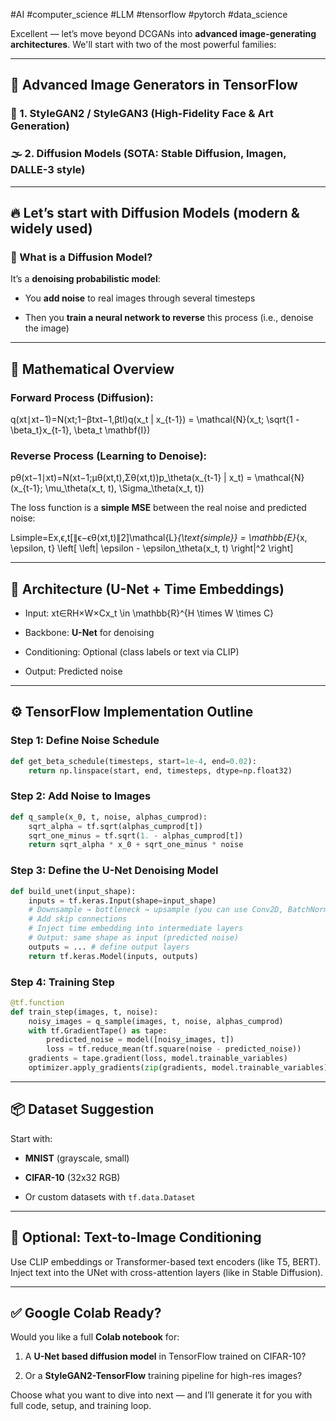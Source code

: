 #AI #computer_science #LLM #tensorflow #pytorch #data_science 

Excellent — let’s move beyond DCGANs into **advanced image-generating architectures**. We'll start with two of the most powerful families:

---

## 🎨 Advanced Image Generators in TensorFlow

### 💎 1. **StyleGAN2 / StyleGAN3** (High-Fidelity Face & Art Generation)

### 🌫️ 2. **Diffusion Models** (SOTA: Stable Diffusion, Imagen, DALLE-3 style)

---

## 🔥 Let’s start with **Diffusion Models** (modern & widely used)

### 🧠 What is a Diffusion Model?

It’s a **denoising probabilistic model**:

- You **add noise** to real images through several timesteps
    
- Then you **train a neural network to reverse** this process (i.e., denoise the image)
    

---

## 🧮 Mathematical Overview

### Forward Process (Diffusion):

q(xt∣xt−1)=N(xt;1−βtxt−1,βtI)q(x_t | x_{t-1}) = \mathcal{N}(x_t; \sqrt{1 - \beta_t}x_{t-1}, \beta_t \mathbf{I})

### Reverse Process (Learning to Denoise):

pθ(xt−1∣xt)=N(xt−1;μθ(xt,t),Σθ(xt,t))p_\theta(x_{t-1} | x_t) = \mathcal{N}(x_{t-1}; \mu_\theta(x_t, t), \Sigma_\theta(x_t, t))

The loss function is a **simple MSE** between the real noise and predicted noise:

Lsimple=Ex,ϵ,t[∥ϵ−ϵθ(xt,t)∥2]\mathcal{L}_{\text{simple}} = \mathbb{E}_{x, \epsilon, t} \left[ \left\| \epsilon - \epsilon_\theta(x_t, t) \right\|^2 \right]

---

## 🧱 Architecture (U-Net + Time Embeddings)

- Input: xt∈RH×W×Cx_t \in \mathbb{R}^{H \times W \times C}
    
- Backbone: **U-Net** for denoising
    
- Conditioning: Optional (class labels or text via CLIP)
    
- Output: Predicted noise
    

---

## ⚙️ TensorFlow Implementation Outline

### Step 1: Define Noise Schedule

```python
def get_beta_schedule(timesteps, start=1e-4, end=0.02):
    return np.linspace(start, end, timesteps, dtype=np.float32)
```

### Step 2: Add Noise to Images

```python
def q_sample(x_0, t, noise, alphas_cumprod):
    sqrt_alpha = tf.sqrt(alphas_cumprod[t])
    sqrt_one_minus = tf.sqrt(1. - alphas_cumprod[t])
    return sqrt_alpha * x_0 + sqrt_one_minus * noise
```

### Step 3: Define the U-Net Denoising Model

```python
def build_unet(input_shape):
    inputs = tf.keras.Input(shape=input_shape)
    # Downsample → bottleneck → upsample (you can use Conv2D, BatchNorm, ReLU)
    # Add skip connections
    # Inject time embedding into intermediate layers
    # Output: same shape as input (predicted noise)
    outputs = ... # define output layers
    return tf.keras.Model(inputs, outputs)
```

### Step 4: Training Step

```python
@tf.function
def train_step(images, t, noise):
    noisy_images = q_sample(images, t, noise, alphas_cumprod)
    with tf.GradientTape() as tape:
        predicted_noise = model([noisy_images, t])
        loss = tf.reduce_mean(tf.square(noise - predicted_noise))
    gradients = tape.gradient(loss, model.trainable_variables)
    optimizer.apply_gradients(zip(gradients, model.trainable_variables))
```

---

## 📦 Dataset Suggestion

Start with:

- **MNIST** (grayscale, small)
    
- **CIFAR-10** (32x32 RGB)
    
- Or custom datasets with `tf.data.Dataset`
    

---

## 🧪 Optional: Text-to-Image Conditioning

Use CLIP embeddings or Transformer-based text encoders (like T5, BERT). Inject text into the UNet with cross-attention layers (like in Stable Diffusion).

---

## ✅ Google Colab Ready?

Would you like a full **Colab notebook** for:

1. A **U-Net based diffusion model** in TensorFlow trained on CIFAR-10?
    
2. Or a **StyleGAN2-TensorFlow** training pipeline for high-res images?
    

Choose what you want to dive into next — and I’ll generate it for you with full code, setup, and training loop.